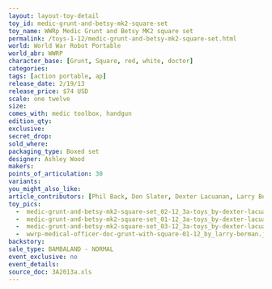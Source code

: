 ```yaml
---
layout: layout-toy-detail 
toy_id: medic-grunt-and-betsy-mk2-square-set
toy_name: WWRp Medic Grunt and Betsy MK2 square set
permalink: /toys-1-12/medic-grunt-and-betsy-mk2-square-set.html
world: World War Robot Portable
world_abr: WWRP
character_base: [Grunt, Square, red, white, doctor]
categories: 
tags: [action portable, ap] 
release_date: 2/19/13
release_price: $74 USD
scale: one twelve
size: 
comes_with: medic toolbox, handgun
edition_qty: 
exclusive: 
secret_drop: 
sold_where: 
packaging_type: Boxed set
designer: Ashley Wood
makers: 
points_of_articulation: 30
variants: 
you_might_also_like: 
article_contributors: [Phil Back, Don Slater, Dexter Lacuanan, Larry Berman]
toy_pics: 
  -  medic-grunt-and-betsy-mk2-square-set_02-12_3a-toys_by-dexter-lacuanan-via_instagram.jpg
  -  medic-grunt-and-betsy-mk2-square-set_01-12_3a-toys_by-dexter-lacuanan-via_instagram.jpg
  -  medic-grunt-and-betsy-mk2-square-set_03-12_3a-toys_by-dexter-lacuanan-via_instagram.jpg
  -  wwrp-medical-officer-doc-grunt-with-square-01-12_by_larry-berman.jpg
backstory: 
sale_type: BAMBALAND - NORMAL
event_exclusive: no
event_details: 
source_doc: 3A2013a.xls
---
```

